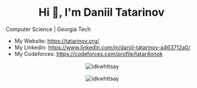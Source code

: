 <h1 align="center">Hi 👋, I'm Daniil Tatarinov</h1>

Computer Science | Georgia Tech

- My Website: https://tatarinov.org/
- My Linkedin: https://www.linkedin.com/in/daniil-tatarinov-a463712a0/
- My Codeforces: https://codeforces.com/profile/tatar4onok
 
<p align="center">&nbsp;<img align="center" src="https://github-readme-stats.vercel.app/api?username=idkwhttsay&theme=holi&show_icons=true" alt="idkwhttsay" /></p>

<p align="center">&nbsp;<img align="center" src="https://github-readme-stats.vercel.app/api/top-langs/?username=idkwhttsay&layout=compact&theme=holi" alt="idkwhttsay" /></p>
